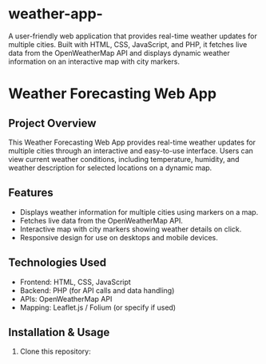 # weather-app-
A user-friendly web application that provides real-time weather updates for multiple cities. Built with HTML, CSS, JavaScript, and PHP, it fetches live data from the OpenWeatherMap API and displays dynamic weather information on an interactive map with city markers.
# Weather Forecasting Web App

## Project Overview
This Weather Forecasting Web App provides real-time weather updates for multiple cities through an interactive and easy-to-use interface. Users can view current weather conditions, including temperature, humidity, and weather description for selected locations on a dynamic map.

## Features
- Displays weather information for multiple cities using markers on a map.
- Fetches live data from the OpenWeatherMap API.
- Interactive map with city markers showing weather details on click.
- Responsive design for use on desktops and mobile devices.

## Technologies Used
- Frontend: HTML, CSS, JavaScript
- Backend: PHP (for API calls and data handling)
- APIs: OpenWeatherMap API
- Mapping: Leaflet.js / Folium (or specify if used)

## Installation & Usage
1. Clone this repository:
